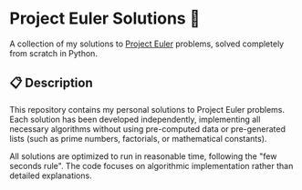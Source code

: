 # Project Euler Solutions 🧮
A collection of my solutions to [Project Euler](https://projecteuler.net/) problems, solved completely from scratch in Python.

## 📋 Description
This repository contains my personal solutions to Project Euler problems. Each solution has been developed independently, implementing all necessary algorithms without using pre-computed data or pre-generated lists (such as prime numbers, factorials, or mathematical constants).

All solutions are optimized to run in reasonable time, following the "few seconds rule". 
The code focuses on algorithmic implementation rather than detailed explanations.

